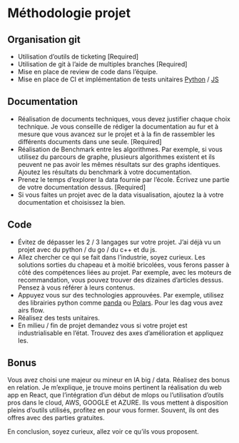 # Méthodologie projet

## Organisation git

- Utilisation d’outils de ticketing [Required]
- Utilisation de git à l’aide de multiples branches [Required]
- Mise en place de review de code dans l’équipe.
- Mise en place de CI et implémentation de tests unitaires [Python](https://docs.github.com/en/actions/automating-builds-and-tests/building-and-testing-python) / [JS](https://docs.github.com/en/actions/automating-builds-and-tests/building-and-testing-nodejs)

## Documentation

- Réalisation de documents techniques, vous devez justifier chaque choix technique. Je vous conseille de rédiger la documentation au fur et à mesure que vous avancez sur le projet et à la fin de rassembler les différents documents dans une seule. [Required]
- Réalisation de Benchmark entre les algorithmes. Par exemple, si vous utilisez du parcours de graphe, plusieurs algorithmes existent et ils peuvent ne pas avoir les mêmes résultats sur des graphs identiques. Ajoutez les résultats du benchmark à votre documentation.
- Prenez le temps d’explorer la data fournie par l’école. Écrivez une partie de votre documentation dessus. [Required]
- Si vous faites un projet avec de la data visualisation, ajoutez la à votre documentation et choisissez la bien.

## Code

- Évitez de dépasser les 2 / 3 langages sur votre projet. J’ai déjà vu un projet avec du python / du go / du c++ et du js.
- Allez chercher ce qui se fait dans l’industrie, soyez curieux. Les solutions sorties du chapeau et à moitié bricolées, vous ferons passer à côté des compétences liées au projet. Par exemple, avec les moteurs de recommandation, vous pouvez trouver des dizaines d’articles dessus. Pensez à vous référer à leurs contenus.
- Appuyez vous sur des technologies approuvées. Par exemple, utilisez des librairies python comme [panda](https://pandas.pydata.org/) ou [Polars](https://www.pola.rs/). Pour les dag vous avez airs flow.
- Réalisez des tests unitaires.
- En milieu / fin de projet demandez vous si votre projet est industrialisable en l’état. Trouvez des axes d’amélioration et appliquez les.

## Bonus

Vous avez choisi une majeur ou mineur en IA big / data.
Réalisez des bonus en relation. Je m’explique, je trouve moins pertinent la réalisation du web app en React, que l’intégration d’un début de mlops ou l’utilisation d’outils pros dans le cloud, AWS, GOOGLE et AZURE. Ils vous mettent à disposition pleins d’outils utilisés, profitez en pour vous former. Souvent, ils ont des offres avec des parties gratuites.

En conclusion, soyez curieux, allez voir ce qu’ils vous proposent.
